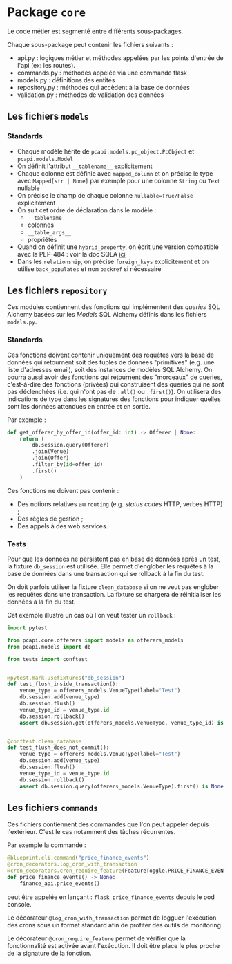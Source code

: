 # Package `core`

Le code métier est segmenté entre différents sous-packages.

Chaque sous-package peut contenir les fichiers suivants :
- api.py : logiques métier et méthodes appelées par les points d'entrée de l'api (ex: les routes).
- commands.py : méthodes appelée via une commande flask
- models.py : définitions des entités
- repository.py : méthodes qui accèdent à la base de données
- validation.py : méthodes de validation des données

## Les fichiers `models`

### Standards

- Chaque modèle hérite de `pcapi.models.pc_object.PcObject` et `pcapi.models.Model`
- On définit l'attribut `__tablename__` explicitement
- Chaque colonne est définie avec `mapped_column` et on précise le type avec `Mapped[str | None]` par exemple pour une colonne `String` ou `Text` nullable
- On précise le champ de chaque colonne `nullable=True/False` explicitement
- On suit cet ordre de déclaration dans le modèle :
  - `__tablename__`
  - colonnes
  - `__table_args__`
  - propriétés
- Quand on définit une `hybrid_property`, on écrit une version compatible avec la PEP-484 : voir la doc SQLA [ici](https://docs.sqlalchemy.org/en/20/orm/extensions/hybrid.html#using-inplace-to-create-pep-484-compliant-hybrid-properties)
- Dans les `relationship`, on précise `foreign_keys` explicitement et on utilise `back_populates` et non `backref` si nécessaire 

## Les fichiers `repository`

Ces modules contiennent des fonctions qui implémentent des _queries_ SQL Alchemy basées sur les _Models_
SQL Alchemy définis dans les fichiers `models.py`.

### Standards

Ces fonctions doivent contenir uniquement des requêtes vers la base de données qui retournent soit des tuples de données
"primitives" (e.g. une liste d'adresses email), soit des instances de modèles SQL Alchemy. On pourra aussi avoir des
fonctions qui retournent des "morceaux" de queries, c'est-à-dire des fonctions (privées) qui construisent des queries
qui ne sont pas déclenchées (i.e. qui n'ont pas de `.all()` ou `.first()`).
On utilisera des indications de type dans les signatures des fonctions pour indiquer quelles sont les données attendues
en entrée et en sortie.

Par exemple :

```python
def get_offerer_by_offer_id(offer_id: int) -> Offerer | None:
    return (
        db.session.query(Offerer)
        .join(Venue)
        .join(Offer)
        .filter_by(id=offer_id)
        .first()
    )
```

Ces fonctions ne doivent pas contenir :

- Des notions relatives au `routing` (e.g. _status codes_ HTTP, verbes HTTP) ;
- Des règles de gestion ;
- Des appels à des web services.

### Tests

Pour que les données ne persistent pas en base de données après un test, la fixture `db_session`
est utilisée. Elle permet d'englober les requêtes à la base de données dans une transaction qui se rollback à la fin du test.

On doit parfois utiliser la fixture `clean_database` si on ne veut pas englober les requêtes dans une transaction.
La fixture se chargera de réinitialiser les données à la fin du test.

Cet exemple illustre un cas où l'on veut tester un `rollback` :

```python
import pytest

from pcapi.core.offerers import models as offerers_models
from pcapi.models import db

from tests import conftest


@pytest.mark.usefixtures("db_session")
def test_flush_inside_transaction():
    venue_type = offerers_models.VenueType(label="Test")
    db.session.add(venue_type)
    db.session.flush()
    venue_type_id = venue_type.id
    db.session.rollback()
    assert db.session.get(offerers_models.VenueType, venue_type_id) is not None # the object is still present


@conftest.clean_database
def test_flush_does_not_commit():
    venue_type = offerers_models.VenueType(label="Test")
    db.session.add(venue_type)
    db.session.flush()
    venue_type_id = venue_type.id
    db.session.rollback()
    assert db.session.query(offerers_models.VenueType).first() is None # the object is no longer present
```


## Les fichiers `commands`

Ces fichiers contiennent des commandes que l'on peut appeler depuis l'extérieur. C'est le cas notamment des tâches récurrentes.

Par exemple la commande :
```python
@blueprint.cli.command("price_finance_events")
@cron_decorators.log_cron_with_transaction
@cron_decorators.cron_require_feature(FeatureToggle.PRICE_FINANCE_EVENTS)
def price_finance_events() -> None:
    finance_api.price_events()
```

peut être appelée en lançant : `flask price_finance_events` depuis le pod console.


Le décorateur `@log_cron_with_transaction` permet de logguer l'exécution des crons sous un format standard afin de profiter des outils de monitoring.

Le décorateur `@cron_require_feature` permet de vérifier que la fonctionnalité est activée avant l'exécution. Il doit être place le plus proche de la signature de la fonction.
